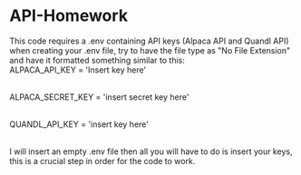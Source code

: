 # API-Homework
This code requires a .env containing API keys (Alpaca API and Quandl API)</br>
when creating your .env file, try to have the file type as "No File Extension" and have it formatted something similar to this:</br>
ALPACA_API_KEY = 'Insert key here'</br></br>

ALPACA_SECRET_KEY = 'insert secret key here'</br></br>

QUANDL_API_KEY = 'insert key here'</br></br>

I will insert an empty .env file then all you will have to do is insert your keys, this is a crucial step in order for the code to work.
